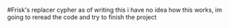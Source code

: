 #Frisk's replacer cypher
as of writing this i have no idea how this works, im going to reread the code and try to finish the project
